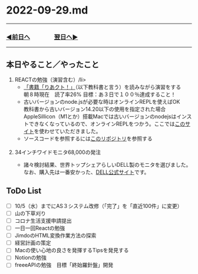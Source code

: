 # 2022-09-29.md
  
---

### [◀️前日へ](https://github.com/yuasys/chatty-journal/blob/main/2022/09/2022-09-28.md)&emsp;&emsp;&emsp;&emsp;[翌日へ▶️](https://github.com/yuasys/chatty-journal/blob/main/2022/09/2022-09-30.md)

---

## 本日やること／やったこと

<ol>
  <li>REACTの勉強（演習含む）/li>
    <ul>
      <li><a href="https://booth.pm/ja/items/2368045">「書籍「りあクト！」</a>（以下教科書と言う）を読みながら演習をする</li>
        朝８時現在　読了率26% 目標：あ３日で１００％達成すること！
    <li>古いバージョンのnode.jsが必要な時はオンラインREPLを使えばOK</li>
        教科書から古いバージョン14.20以下の使用を指定された場合AppleSillicon（M1とか）搭載Macでは古いバージョンのnodejsはインストできなくなっているので、オンラインREPLをつかう。ここでは<a href="https://replit.com/languages/nodejs">このサイト</a>を使わせていただきました。
    <li>ソースコードを参照するには<a href="https://github.com/yuasys/Riakuto-StartingReact-ja4.0">このリポジトリ</a>を参照する</li>
    </ul><br>
  <li>34インチワイドモニタ68,000の発注</li>
    <ul>
      <li>諸々検討結果、世界トップシェアらしいDELL製のモニタを選びました。なお、購入先は一番安かった、<a href="https://www.dell.com/ja-jp">DELL公式サイト</a>です。<br>
      </li>
    </ul>
</ol>

## ToDo List

- [ ] 10/5（水）までにAS３システム改修（「完了」を「直近100件」に変更）
- [ ] 山の下草刈り
- [ ] コロナ生活支援申請提出
- [ ] 一日一回Reactの勉強
- [ ] JimdoのHTML変換作業方法の探索
- [ ] 経営計画の策定
- [ ] Macの使い心地の良さを発揮するTipsを発見する
- [ ] Notionの勉強
- [ ] freeeAPIの勉強　目標「終始羅針盤」開発
